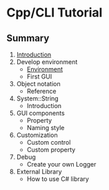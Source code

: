 # Cpp/CLI Tutorial
## Summary
1. [Introduction](https://zh.wikipedia.org/wiki/C%2B%2B/CLI)
2. Develop environment
    * [Environment](/doc/Ch1/1-1.md)
    * First GUI
3. Object notation
    * Reference
4. System::String
    * Introduction
5. GUI components
    * Property 
    * Naming style
6. Customization
    * Custom control
    * Custom property
7. Debug
    * Create your own Logger
8. External Library
    * How to use C# library
